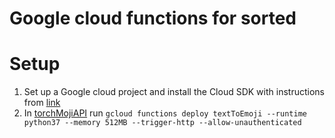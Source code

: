 # Google cloud functions for sorted

# Setup

1. Set up a Google cloud project and install the Cloud SDK with instructions from [link](https://cloud.google.com/functions/docs/first-python#creating_a_gcp_project_using_cloud_sdk)
2. In [torchMojiAPI](torchMojiAPI) run `gcloud functions deploy textToEmoji --runtime python37 --memory 512MB --trigger-http --allow-unauthenticated`
